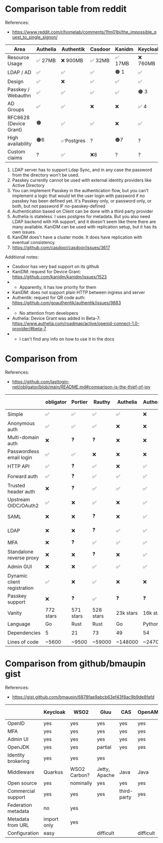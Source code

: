 
# Comparison table from reddit

References:
- https://www.reddit.com/r/homelab/comments/1fm01bj/the_impossible_quest_to_single_signon/

| Area                   | Authelia | Authentik  | Casdoor  | Kanidm  | Keycloak  | Zitadel    |
| ---------------------- | -------- | ---------- | -------- | ------- | --------- | ---------- |
| Resource Usage         | ✅ 27MB | ❌ 900MB   | ✅ 32MB | ✅ 17MB | ❌ 760MB | 🟠 124MB   |
| LDAP / AD              | ✅      | ✅         | ✅      | 🟠 1    | ✅       | 🟠 2       |
| Design                 | ✅      | ❌         | ✅      | ✅      | ✅       | ✅         |
| Passkey / Webauthn     | ✅      | ✅         | ✅      | ✅      | 🟠 3     | 🟠 2       |
| AD Groups              | ✅      | ✅         | ❌      | ❌      | ✅ 4     | ✅         |
| RFC8628 (Device Grant) | 🟠      | ✅         | ✅      | ❌      | ✅       | ✅         |
| High availability      | 🟠6     | ✅Postgres | ?       | 🟠7     | ?         | ✅Postgres |
| Custom claims          | ?       | ✅         | ❌8     | ?        | ?         | ❌        |

1. LDAP server has to support Ldap Sync, and in any case the password from the directory won't be used.
2. Passkey currently cannot be used with external identity providers like Active Directory
3. You can implement Passkey in the authentication flow,
  but you can't implement a logic that would let the user login 
  with password if no passkey has been defined yet.
  It's Passkey only, or password only, or both, but not password IF no-passkey-defined
4. Authentication based on Client can be done with a third party provider
6. Authelia is stateless. I uses postgres for metadata. But you also need LDAP backend with HA support,
  and it doesn't seem like there there are many available. KaniDM can be used with replication setup, but it has its own issues.
7. KaniDM does't have a cluster mode. It does have replication with eventual consistency.
8. https://github.com/casdoor/casdoor/issues/3617

Additional notes:
- Casdoor has very bad support on its github
- KaniDM: request for Device Grant: https://github.com/kanidm/kanidm/issues/1523
- - Apparently, it has low priority for them
- KaniDM: does not support plain HTTP between ingress and server
- Authentik: request for QR code auth: https://github.com/goauthentik/authentik/issues/9883
- - No attention from developers
- Authelia: Device Grant was added in Beta-7: https://www.authelia.com/roadmap/active/openid-connect-1.0-provider/#beta-7
- - I can't find any info on how to use it in the docs

# Comparison from 

References:
- https://github.com/lastlogin-net/obligator/blob/main/README.md#comparison-is-the-thief-of-joy

|                             | obligator | Portier   | Rauthy | Authelia    | Authentik | KeyCloak   | Vouch     | oauth2-proxy | Dex       | Ory Stack    | Zitadel  | Casdoor    | Kanidm    |
| --------------------------- | --------- | --------- | ------ | ----------- | --------- | ---------- | --------- | ------------ | --------- | ------------ | -------- | ---------- | --------- |
| Simple                      | ✅        | ✅       | ✅       | ✅       | ❌        | ❌        | ❓        | ❓           | ❓         | ❌          | ❌       | ❓         | ❓        |
| Anonymous auth              | ✅        | ✅       | ✅       | ❌       | ❌        | ❌        | ❌       | ❌          | ❌         | ❌          | ❌       | ❌        | ❌        |
| Multi-domain auth           | ❌        | ❓        | ❓        | ❌       | ❌       | ❌         | ❌       | ❌          | ❓         | ❌          | ❓        | ❓         | ❌        |
| Passwordless email login    | ✅        | ✅       | ❌       | ❌       | ❌        | ❌        | ❌       | ❌          | ❌         | ✅          | ❌       | ❓         | ❌        |
| HTTP API                    | ✅        | ❓        | ✅       | ❌       | ✅        | ✅        | ❌       | ❌          | ✅         | ✅         | ✅        | ❓         | ✅        |
| Forward auth                | ✅        | ❓        | ✅       | ✅       | ✅        | ✅        | ✅       | ✅          | ❓         | ✅          | ❓         | ❓        | ❌        |
| Trusted header auth         | ❌        | ❓        | ✅       | ✅       | ✅        | ❌        | ❌       | ❌          | ❓         | ✅          | ❓         | ❓        | ✅        |
| Upstream OIDC/OAuth2        | ✅        | ❌       | ✅       | ❌       | ✅        | ✅        | ✅       | ✅          | ✅        | ✅           | ✅       | ❓         | ❌        |
| SAML                        | ❌        | ❌       | ❓        | ❌       | ✅        | ✅        | ❌       | ❌          | ✅        | Needs coding | ✅        | ❓         | ❌        |
| LDAP                        | ❌        | ❌       | ❓        | ✅       | ✅        | ✅        | ❌       | ❌          | ✅        | Needs coding | ✅        | ❓         | ✅        |
| MFA                         | ❌        | ❓        | ✅       | ✅       | ✅        | ✅        | ❌       | ❌          | ❓         | ✅          | ✅        | ❓         | ✅        |
| Standalone reverse proxy    | ❌        | ❌       | ❓        | ❌       | ✅        | ✅        | ❌       | ✅          | ❌        | ✅          | ❓         | ❓         | ❌        |
| Admin GUI                   | ❌        | ❌       | ✅       | ✅       | ✅        | ✅        | ❌       | ❌          | ❓         | ✅          | ✅        | ❓         | ❌        |
| Dynamic client registration | ✅        | ❌       | ✅       | ❌       | ❌        | ❓         | ❌       | ❌          | ❌        | ✅          | ❌        | ❓         | ❌        |
| Passkey support             | ❌        | ❓        | ✅       | ❓        | ❓         | ❓        | ❓        | ❓           | ❓         | ❓           | ❓        | ❓         | ✅        |
| Vanity                      | 772 stars | 571 stars | 528 stars | 23k stars | 16k stars | 26k stars | 3k stars | 11k stars    | 9.8k stars | 16k stars    | 10k stars | 11k stars | 3.3k stars |
| Language                    | Go        | Rust      | Rust      | Go        | Python    | Java      | Go       | Go           | Go         | Go           | Go        | Go        | Rust       |
| Dependencies                | 5         | 21        | 73        | 49        | 54        | ❓        | 16       | 36           | 36         | 58           | 81        | 68        | 116        |
| Lines of code               | ~5600     | ~9500     | ~59000    | ~148000   | ~247000   | ~869000   | ~5500    | ~54000       | ~63500     | ~330000      | ~603000   | ~113000   | ~239000    |

# Comparison from github/bmaupin gist

References:
- https://gist.github.com/bmaupin/6878fae9abcb63ef43f8ac9b9de8fafd

|                     | Keycloak    | WSO2         | Gluu          | CAS         | OpenAM    | Shibboleth IdP | ZITADEL     | Authentik | Authelia | lemonldap-ng       | logto   |
| --------            | --------    | --------     | --------      | --------    | --------  |--------------- | --------    | --------- | -------- | ------------       | ------  |
| OpenID              | yes         | yes          | yes           | yes         | yes       | yes            | yes         | yes       | yes      | yes                | yes     |
| MFA                 | yes         | yes          | yes           | yes         | yes       | yes            | yes         | yes       | yes      | yes                | yes     |
| Admin UI            | yes         | yes          | yes           | yes         | yes       | no             | yes         | Yes       |          | yes                | yes     |
| OpenJDK             | yes         | yes          | partial       | yes         | yes       | partial        |             |           |          |                    |         |
| Identity brokering  | yes         | yes          | yes           |             |           |                | yes         |           |          | yes                | yes     |
| Middleware          | Quarkus     | WSO2 Carbon? | Jetty, Apache | Java        | Java      | Jetty, Tomcat  | CockroachDB |           |          | Apache, Nginx, PHP | Express |
| Open source         | yes         | nominally    | yes           | yes         | yes       | yes            | yes         | yes       | yes      | yes                | yes     |
| Commercial support  | yes         | yes          | yes           | third-party | yes       | third-party    | yes         | yes       |          | yes                | yes     |
| Federation metadata | no          | yes          |               |             |           | yes            | no          |           |          | yes                | yes     |
| Metadata from URL   | import only | yes          |               |             |           | yes            | yes         |           |          | yes                | yes     |
| Configuration       | easy        |              | difficult     |             | difficult | easy/medium    |             |           |          | easy/medium        | easy    | 
